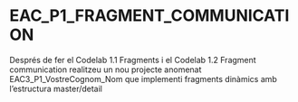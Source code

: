 # EAC_P1_FRAGMENT_COMMUNICATION
Després de fer el Codelab 1.1 Fragments i el Codelab 1.2 Fragment communication realitzeu un nou projecte anomenat  
EAC3_P1_VostreCognom_Nom que implementi fragments dinàmics amb l’estructura master/detail
